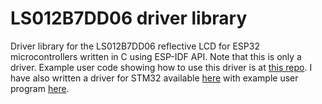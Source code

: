# LS012B7DD06 driver library
Driver library for the LS012B7DD06 reflective LCD for ESP32 microcontrollers written in C using ESP-IDF API.
Note that this is only a driver. Example user code showing how to use this driver is at [this repo](https://github.com/thewideone/ls012b7dd06_esp32).
I have also written a driver for STM32 available [here](https://github.com/thewideone/ls012b7dd06_stm32_lib) with example user program [here](https://github.com/thewideone/ls012b7dd06_stm32).
